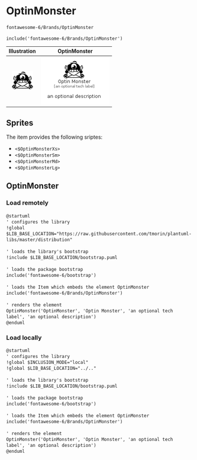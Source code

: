 # OptinMonster


```text
fontawesome-6/Brands/OptinMonster
```

```text
include('fontawesome-6/Brands/OptinMonster')
```



| Illustration | OptinMonster |
| :---: | :---: |
| ![illustration for Illustration](../../fontawesome-6/Brands/OptinMonster.png) | ![illustration for OptinMonster](../../fontawesome-6/Brands/OptinMonster.Local.png) |



## Sprites
The item provides the following sriptes:

- `<$OptinMonsterXs>`
- `<$OptinMonsterSm>`
- `<$OptinMonsterMd>`
- `<$OptinMonsterLg>`





## OptinMonster

### Load remotely
```plantuml
@startuml
' configures the library
!global $LIB_BASE_LOCATION="https://raw.githubusercontent.com/tmorin/plantuml-libs/master/distribution"

' loads the library's bootstrap
!include $LIB_BASE_LOCATION/bootstrap.puml

' loads the package bootstrap
include('fontawesome-6/bootstrap')

' loads the Item which embeds the element OptinMonster
include('fontawesome-6/Brands/OptinMonster')

' renders the element
OptinMonster('OptinMonster', 'Optin Monster', 'an optional tech label', 'an optional description')
@enduml
```

### Load locally
```plantuml
@startuml
' configures the library
!global $INCLUSION_MODE="local"
!global $LIB_BASE_LOCATION="../.."

' loads the library's bootstrap
!include $LIB_BASE_LOCATION/bootstrap.puml

' loads the package bootstrap
include('fontawesome-6/bootstrap')

' loads the Item which embeds the element OptinMonster
include('fontawesome-6/Brands/OptinMonster')

' renders the element
OptinMonster('OptinMonster', 'Optin Monster', 'an optional tech label', 'an optional description')
@enduml
```

